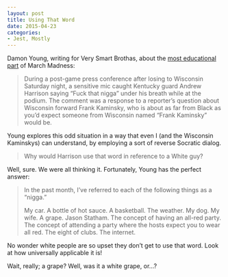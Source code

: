 ```yaml
---
layout: post
title: Using That Word
date: 2015-04-23
categories: 
- Jest, Mostly
---
```


Damon Young, writing for Very Smart Brothas, about the [most educational part][1] of March Madness:

> During a post-game press conference after losing to Wisconsin Saturday night, a sensitive mic caught Kentucky guard Andrew Harrison saying “Fuck that nigga” under his breath while at the podium. The comment was a response to a reporter’s question about Wisconsin forward Frank Kaminsky, who is about as far from Black as you’d expect someone from Wisconsin named “Frank Kaminsky” would be.

Young explores this odd situation in a way that even I (and the Wisconsin Kaminskys) can understand, by employing a sort of reverse Socratic dialog. 

> Why would Harrison use that word in reference to a White guy?

Well, sure. We were all thinking it. Fortunately, Young has the perfect answer:

> In the past month, I’ve referred to each of the following things as a “nigga.”
>
> My car. A bottle of hot sauce. A basketball. The weather. My dog. My wife. A grape. Jason Statham. The concept of having an all-red party. The concept of attending a party where the hosts expect you to wear all red. The eight of clubs. The internet.

No wonder white people are so upset they don’t get to use that word. Look at how universally applicable it is!

Wait, really; a grape? Well, was it a white grape, or…?

[1]:	http://verysmartbrothas.com/a-primer-on-the-use-usage-versatility-and-utility-of-nigga/
